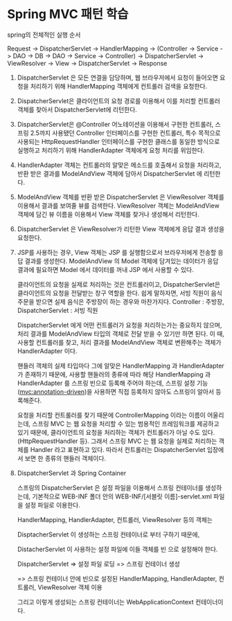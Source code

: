 # Spring MVC 패턴 학습

spring의 전체적인 실행 순서

Request -> DispatcherServlet -> HandlerMapping -> (Controller -> Service -> DAO -> DB -> DAO -> Service -> Controller)
-> DispatcherServlet -> ViewResolver -> View -> DispatcherServlet -> Response

1. DispatcherServlet 은 모든 연결을 담당하며, 웹 브라우저에서 요청이 들어오면
   요청을 처리하기 위해 HandlerMapping 객체에게 컨트롤러 검색을 요청한다.
   
2. DispatcherServlet은 클라이언트의 요청 경로를 이용해서 이를 처리할 컨트롤러 객체를 찾아서 DispatcherServlet에 리턴한다.

3. DispatcherServlet은 @Controller 어노테이션을 이용해서 구현한 컨트롤러, 
   스프링 2.5까지 사용됐던 Controller 인터페이스를 구현한 컨트롤러, 
   특수 목적으로 사용되는 HttpRequestHandler 인터페이스를 구현한 클래스를 동일한 방식으로 실행하고 처리하기 위해
   HandlerAdapter 객체에게 요청 처리를 위임한다.
   
4. HandlerAdapter 객체는 컨트롤러의 알맞은 메소드를 호출해서 요청을 처리하고,
   반환 받은 결과를 ModelAndView 객체에 담아서 DispatcherServlet 에 리턴한다.
   
5. ModelAndView 객체를 반환 받은 DispatcherServlet 은 ViewResolver 객체를 이용해서 결과를 보여줄 뷰를 검색한다.
   ViewResolver 객체는 ModelAndView 객체에 담긴 뷰 이름을 이용해서 View 객체를 찾거나 생성해서 리턴한다.
   
6. DispatcherServlet 은 ViewResolver가 리턴한 View 객체에게 응답 결과 생성을 요청한다.

7. JSP를 사용하는 경우, View 객체는 JSP 를 실행함으로서 브라우저에게 전송할 응답 결과를 생성한다.
   ModelAndView 의 Model 객체에 담겨있는 데이터가 응답 결과에 필요하면 Model 에서 데이터를 꺼내 JSP 에서 사용할 수 있다.
   
   
   클라이언트의 요청을 실제로 처리하는 것은 컨트롤러이고, DispatcherServlet은 클라이언트의 요청을    전달받는 창구 역할을 한다.
   쉽게 말하자면, 서빙 직원이 음식 주문을 받으면 실제 음식은 주방장이 하는 경우와 마찬가지다.
   Controller : 주방장, DispatcherServlet : 서빙 직원
   
   DispatcherServlet 에게 어떤 컨트롤러가 요청을 처리하는가는 중요하지 않으며,
   처리 결과를 ModelAndView 타입의 객체로 전달 받을 수 있기만 하면 된다.
   이 때, 사용할 컨트롤러를 찾고, 처리 결과를 ModelAndView 객체로 변환해주는 객체가 HandlerAdapter 이다.
   
   핸들러 객체의 실제 타입마다 그에 알맞은 HandlerMapping 과 HandlerAdapter 가 존재하기 때문에,
   사용할 핸들러의 종류에 따라 해당 HandlerMapping 과 HandlerAdapter 를 스프링 빈으로 등록해 주어야 하는데,
   스프링 설정 기능(<mvc:annotation-driven>)을 사용하면 직접 등록하지 않아도 스프링이 알아서 등록해준다.
   
   요청을 처리할 컨트롤러를 찾기 때문에 ControllerMapping 이라는 이름이 어울리는데,
   스프링 MVC 는 웹 요청을 처리할 수 있는 범용적인 프레임워크를 제공하고 있기 때문에,
   클라이언트의 요청을 처리하는 객체가 컨트롤러가 아닐 수도 있다.(HttpRequestHandler 등).
   그래서 스프링 MVC 는 웹 요청을 실제로 처리하는 객체를 Handler 라고 표현하고 있다.
   따라서 컨트롤러는 DispatcherServlet 입장에서 보면 한 종류의 핸들러 객체이다.
   

2. DispatcherServlet 과 Spring Container

   스프링의 DispatcherServlet 은 설정 파일을 이용해서 스프링 컨테이너를 생성하는데,
   기본적으로 WEB-INF 폴더 안의 WEB-INF/[서블릿 이름]-servlet.xml 파일을 설정 파일로 이용한다.

   HandlerMapping, HandlerAdapter, 컨트롤러, ViewResolver 등의 객체는 

   DisptacherServlet 이 생성하는 스프링 컨테이너로 부터 구하기 때문에,

   DistacherServlet 이 사용하는 설정 파일에 이들 객체를 빈 으로 설정해야 한다.

   DispatcherServlet => 설정 파일 로딩 => 스프링 컨테이너 생성 

   => 스프링 컨테이너 안에 빈으로 설정된 HandlerMapping, HandlerAdapter, 컨트롤러, ViewResolver 객체 이용

   그리고 이렇게 생성되는 스프링 컨테이너는 WebApplicationContext 컨테이너이다.



